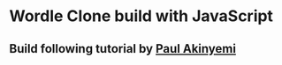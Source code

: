 # Wordle Clone build with JavaScript

## Build following tutorial by [Paul Akinyemi](https://www.freecodecamp.org/news/build-a-wordle-clone-in-javascript/)
